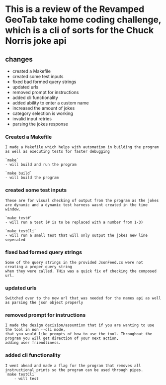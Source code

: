 # This is a review of the Revamped GeoTab take home coding challenge, which is a cli of sorts for the Chuck Norris joke api

## changes
- created a Makefile
- created some test inputs
- fixed bad formed query strings
- updated urls
- removed prompt for instructions
- added cli functionality
- added ability to enter a custom name
- increased the amount of jokes
- category selection is working
- invalid input retries
- parsing the jokes response


### Created a Makefile
    I made a Makefile which helps with automation in building the program as well as executing tests for faster debugging

    `make` 
    - will build and run the program

    `make build` 
    - will build the program

### created some test inputs
    These are for visual checking of output from the program as the jokes are dynamic and a dynamic test harness wasnt created in the time window.

    `make test#`
    - will run a test (# is to be replaced with a number from 1-3)

    `make testCli`
    - will run a small test that will only output the jokes new line seperated

### fixed bad formed query strings
    Some of the query strings in the provided JsonFeed.cs were not creating a proper query string
    when they were called. THis was a quick fix of checking the composed url.

### updated urls
    Switched over to the new url that was needed for the names api as well as parsing the json object properly

### removed prompt for instructions
    I made the design decision/assumtion that if you are wanting to use the tool in non --cli mode,
    that you would like prompts of how to use the tool. Throughout the program you will get direction of your next action,
    adding user friendliness.

### added cli functionality
    I went ahead and made a flag for the program that removes all instructional prints so the program can be used through pipes.
    `make testCli`
        - will test
